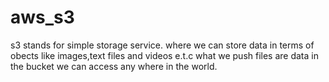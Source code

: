 # aws_s3
s3 stands for simple storage service. where we can store data in terms of obects like images,text files and videos e.t.c
what we push files are data in the bucket we can access any where in the world.
